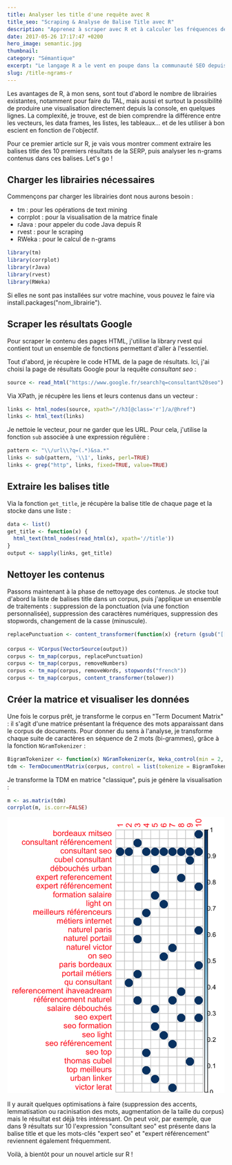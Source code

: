 ```yaml
---
title: Analyser les title d'une requête avec R
title_seo: "Scraping & Analyse de Balise Title avec R"
description: "Apprenez à scraper avec R et à calculer les fréquences de n-grams dans un corpus, en seulement quelques lignes de codes."
date: 2017-05-26 17:17:47 +0200
hero_image: semantic.jpg
thumbnail:
category: "Sémantique"
excerpt: "Le langage R a le vent en poupe dans la communauté SEO depuis quelques mois, voire quelques années. Après avoir lu les très bons articles de <a href='https://data-seo.fr/'>Vincent Terrasi</a> et de <a href='http://gameofseo.fr/'>Grégory Florin</a> sur le sujet, je me suis lancé il y a peu dans l'apprentissage de ce langage."
slug: /title-ngrams-r
---
```


Les avantages de R, à mon sens, sont tout d'abord le nombre de librairies existantes, notamment pour faire du TAL, mais aussi et surtout la possibilité de produire une visualisation directement depuis la console, en quelques lignes. La complexité, je trouve, est de bien comprendre la différence entre les vecteurs, les data frames, les listes, les tableaux... et de les utiliser à bon escient en fonction de l'objectif.

Pour ce premier article sur R, je vais vous montrer comment extraire les balises title des 10 premiers résultats de la SERP, puis analyser les n-grams contenus dans ces balises. Let's go !

## Charger les librairies nécessaires

Commençons par charger les librairies dont nous aurons besoin :

* tm : pour les opérations de text mining
* corrplot : pour la visualisation de la matrice finale
* rJava : pour appeler du code Java depuis R
* rvest : pour le scraping
* RWeka : pour le calcul de n-grams

``` r
library(tm)
library(corrplot)
library(rJava)
library(rvest)
library(RWeka)
```

Si elles ne sont pas installées sur votre machine, vous pouvez le faire via install.packages("nom_librairie").

## Scraper les résultats Google

Pour scraper le contenu des pages HTML, j'utilise la library rvest qui contient tout un ensemble de fonctions permettant d'aller à l'essentiel.

Tout d'abord, je récupère le code HTML de la page de résultats. Ici, j'ai choisi la page de résultats Google pour la requête *consultant seo* :

``` r
source <- read_html("https://www.google.fr/search?q=consultant%20seo")
```

Via XPath, je récupère les liens et leurs contenus dans un vecteur :

``` r
links <- html_nodes(source, xpath="//h3[@class='r']/a/@href")
links <- html_text(links)
```

Je nettoie le vecteur, pour ne garder que les URL. Pour cela, j'utilise la fonction `sub` associée à une expression régulière :

``` r
pattern <- "\\/url\\?q=(.*)&sa.*"
links <- sub(pattern, '\\1', links, perl=TRUE)
links <- grep("http", links, fixed=TRUE, value=TRUE)
```

## Extraire les balises title

Via la fonction `get_title`, je récupère la balise title de chaque page et la stocke dans une liste :

``` r
data <- list()
get_title <- function(x) {
  html_text(html_nodes(read_html(x), xpath='//title'))
}
output <- sapply(links, get_title)
```

## Nettoyer les contenus

Passons maintenant à la phase de nettoyage des contenus. Je stocke tout d'abord la liste de balises title dans un corpus, puis j'applique un ensemble de traitements : suppression de la ponctuation (via une fonction personnalisée), suppression des caractères numériques, suppression des stopwords, changement de la casse (minuscule).

``` r
replacePunctuation <- content_transformer(function(x) {return (gsub("[[:punct:]]"," ", x))})

corpus <- VCorpus(VectorSource(output))
corpus <- tm_map(corpus, replacePunctuation)
corpus <- tm_map(corpus, removeNumbers)
corpus <- tm_map(corpus, removeWords, stopwords("french"))
corpus <- tm_map(corpus, content_transformer(tolower))
```

## Créer la matrice et visualiser les données

Une fois le corpus prêt, je transforme le corpus en "Term Document Matrix" : il s'agit d'une matrice présentant la fréquence des mots apparaissant dans le corpus de documents. Pour donner du sens à l'analyse, je transforme chaque suite de caractères en séquence de 2 mots (bi-grammes), grâce à la fonction `NGramTokenizer` :

``` r
BigramTokenizer <- function(x) NGramTokenizer(x, Weka_control(min = 2, max = 2))
tdm <- TermDocumentMatrix(corpus, control = list(tokenize = BigramTokenizer))
```

Je transforme la TDM en matrice "classique", puis je génère la visualisation :

``` r
m <- as.matrix(tdm)
corrplot(m, is.corr=FALSE)
```

![SSL](/images/posts/tdm.png "Term Document Matrix")

Il y aurait quelques optimisations à faire (suppression des accents, lemmatisation ou racinisation des mots, augmentation de la taille du corpus) mais le résultat est déjà très intéressant. On peut voir, par exemple, que dans 9 résultats sur 10 l'expression "consultant seo" est présente dans la balise title et que les mots-clés "expert seo" et "expert référencement" reviennent également fréquemment.


Voilà, à bientôt pour un nouvel article sur R !